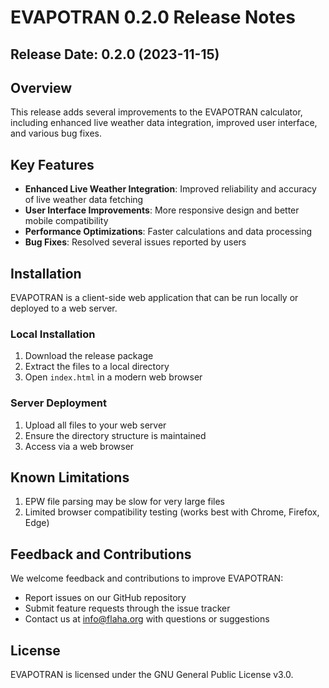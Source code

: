 # EVAPOTRAN 0.2.0 Release Notes
## Release Date: 0.2.0 (2023-11-15)
## Overview
This release adds several improvements to the EVAPOTRAN calculator, including enhanced live weather data integration, improved user interface, and various bug fixes.

## Key Features
- **Enhanced Live Weather Integration**: Improved reliability and accuracy of live weather data fetching
- **User Interface Improvements**: More responsive design and better mobile compatibility
- **Performance Optimizations**: Faster calculations and data processing
- **Bug Fixes**: Resolved several issues reported by users

## Installation
EVAPOTRAN is a client-side web application that can be run locally or deployed to a web server.

### Local Installation
1. Download the release package
2. Extract the files to a local directory
3. Open `index.html` in a modern web browser

### Server Deployment
1. Upload all files to your web server
2. Ensure the directory structure is maintained
3. Access via a web browser

## Known Limitations
1. EPW file parsing may be slow for very large files
2. Limited browser compatibility testing (works best with Chrome, Firefox, Edge)

## Feedback and Contributions
We welcome feedback and contributions to improve EVAPOTRAN:
- Report issues on our GitHub repository
- Submit feature requests through the issue tracker
- Contact us at info@flaha.org with questions or suggestions

## License
EVAPOTRAN is licensed under the GNU General Public License v3.0.

